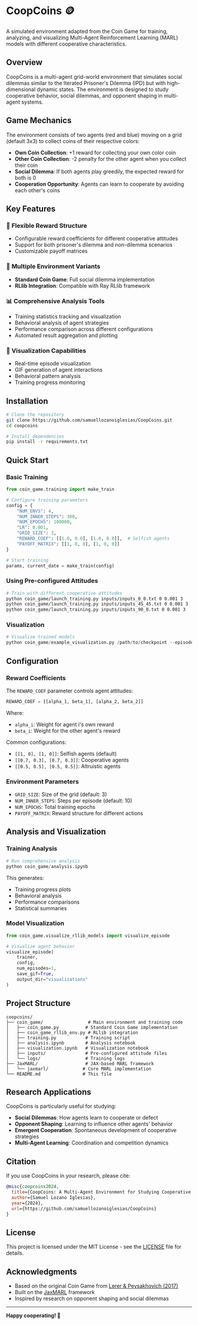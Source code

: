 # CoopCoins 🪙

A simulated environment adapted from the Coin Game for training, analyzing, and visualizing Multi-Agent Reinforcement Learning (MARL) models with different cooperative characteristics.

## Overview

CoopCoins is a multi-agent grid-world environment that simulates social dilemmas similar to the Iterated Prisoner's Dilemma (IPD) but with high-dimensional dynamic states. The environment is designed to study cooperative behavior, social dilemmas, and opponent shaping in multi-agent systems.

## Game Mechanics

The environment consists of two agents (red and blue) moving on a grid (default 3x3) to collect coins of their respective colors:

- **Own Coin Collection**: +1 reward for collecting your own color coin
- **Other Coin Collection**: -2 penalty for the other agent when you collect their coin
- **Social Dilemma**: If both agents play greedily, the expected reward for both is 0
- **Cooperation Opportunity**: Agents can learn to cooperate by avoiding each other's coins

## Key Features

### 🎯 **Flexible Reward Structure**
- Configurable reward coefficients for different cooperative attitudes
- Support for both prisoner's dilemma and non-dilemma scenarios
- Customizable payoff matrices

### 🧠 **Multiple Environment Variants**
- **Standard Coin Game**: Full social dilemma implementation
- **RLlib Integration**: Compatible with Ray RLlib framework

### 📊 **Comprehensive Analysis Tools**
- Training statistics tracking and visualization
- Behavioral analysis of agent strategies
- Performance comparison across different configurations
- Automated result aggregation and plotting

### 🎨 **Visualization Capabilities**
- Real-time episode visualization
- GIF generation of agent interactions
- Behavioral pattern analysis
- Training progress monitoring

## Installation

```bash
# Clone the repository
git clone https://github.com/samuellozanoiglesias/CoopCoins.git
cd coopcoins

# Install dependencies
pip install -r requirements.txt
```

## Quick Start

### Basic Training

```python
from coin_game.training import make_train

# Configure training parameters
config = {
    "NUM_ENVS": 4,
    "NUM_INNER_STEPS": 300,
    "NUM_EPOCHS": 100000,
    "LR": 0.001,
    "GRID_SIZE": 3,
    "REWARD_COEF": [[1.0, 0.0], [1.0, 0.0]],  # Selfish agents
    "PAYOFF_MATRIX": [[1, 0, 0], [1, 0, 0]]
}

# Start training
params, current_date = make_train(config)
```

### Using Pre-configured Attitudes

```bash
# Train with different cooperative attitudes
python coin_game/launch_training.py inputs/inputs_0_0.txt 0 0.001 3    # Selfish
python coin_game/launch_training.py inputs/inputs_45_45.txt 0 0.001 3  # Cooperative
python coin_game/launch_training.py inputs/inputs_90_0.txt 0 0.001 3   # Altruistic
```

### Visualization

```python
# Visualize trained models
python coin_game/example_visualization.py /path/to/checkpoint --episodes 3
```

## Configuration

### Reward Coefficients

The `REWARD_COEF` parameter controls agent attitudes:

```python
REWARD_COEF = [[alpha_1, beta_1], [alpha_2, beta_2]]
```

Where:
- `alpha_i`: Weight for agent i's own reward
- `beta_i`: Weight for the other agent's reward

Common configurations:
- `[[1, 0], [1, 0]]`: Selfish agents (default)
- `[[0.7, 0.3], [0.7, 0.3]]`: Cooperative agents
- `[[0.5, 0.5], [0.5, 0.5]]`: Altruistic agents

### Environment Parameters

- `GRID_SIZE`: Size of the grid (default: 3)
- `NUM_INNER_STEPS`: Steps per episode (default: 10)
- `NUM_EPOCHS`: Total training epochs
- `PAYOFF_MATRIX`: Reward structure for different actions

## Analysis and Visualization

### Training Analysis

```python
# Run comprehensive analysis
python coin_game/analysis.ipynb
```

This generates:
- Training progress plots
- Behavioral analysis
- Performance comparisons
- Statistical summaries

### Model Visualization

```python
from coin_game.visualize_rllib_models import visualize_episode

# Visualize agent behavior
visualize_episode(
    trainer, 
    config, 
    num_episodes=1,
    save_gif=True,
    output_dir="visualizations"
)
```

## Project Structure

```
coopcoins/
├── coin_game/                 # Main environment and training code
│   ├── coin_game.py          # Standard Coin Game implementation
│   ├── coin_game_rllib_env.py # RLlib integration
│   ├── training.py           # Training script
│   ├── analysis.ipynb        # Analysis notebook
│   ├── visualization.ipynb   # Visualization notebook
│   ├── inputs/               # Pre-configured attitude files
│   └── logs/                 # Training logs
├── JaxMARL/                  # JAX-based MARL framework
│   └── jaxmarl/             # Core MARL implementation
└── README.md                # This file
```

## Research Applications

CoopCoins is particularly useful for studying:

- **Social Dilemmas**: How agents learn to cooperate or defect
- **Opponent Shaping**: Learning to influence other agents' behavior
- **Emergent Cooperation**: Spontaneous development of cooperative strategies
- **Multi-Agent Learning**: Coordination and competition dynamics

## Citation

If you use CoopCoins in your research, please cite:

```bibtex
@misc{coopcoins2024,
  title={CoopCoins: A Multi-Agent Environment for Studying Cooperative Behavior},
  author={Samuel Lozano Iglesias},
  year={2024},
  url={https://github.com/samuellozanoiglesias/CoopCoins}
}
```

## License

This project is licensed under the MIT License - see the [LICENSE](LICENSE) file for details.

## Acknowledgments

- Based on the original Coin Game from [Lerer & Peysakhovich (2017)](https://arxiv.org/abs/1707.01068)
- Built on the [JaxMARL](https://github.com/flairox/jax-marl) framework
- Inspired by research on opponent shaping and social dilemmas

---

**Happy cooperating! 🤝**
